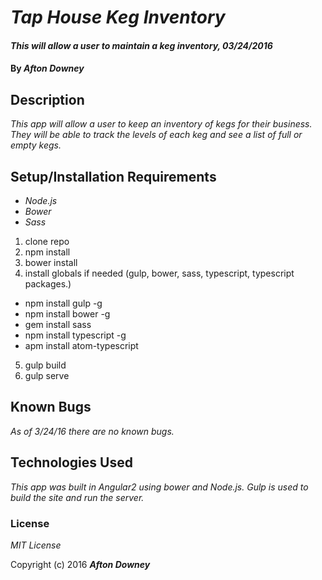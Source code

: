 # _Tap House Keg Inventory_

#### _This will allow a user to maintain a keg inventory, 03/24/2016_

#### By _**Afton Downey**_

## Description

_This app will allow a user to keep an inventory of kegs for their business. They will be able to track the levels of each keg and see a list of full or empty kegs._

## Setup/Installation Requirements

* _Node.js_
* _Bower_
* _Sass_

1. clone repo
2. npm install
3. bower install
4. install globals if needed (gulp, bower, sass, typescript, typescript packages.)
  * npm install gulp -g
  * npm install bower -g
  * gem install sass
  * npm install typescript -g
  * apm install atom-typescript
5. gulp build
6. gulp serve

## Known Bugs

_As of 3/24/16 there are no known bugs._

## Technologies Used

_This app was built in Angular2 using bower and Node.js. Gulp is used to build the site and run the server._

### License

*MIT License*

Copyright (c) 2016 **_Afton Downey_**
